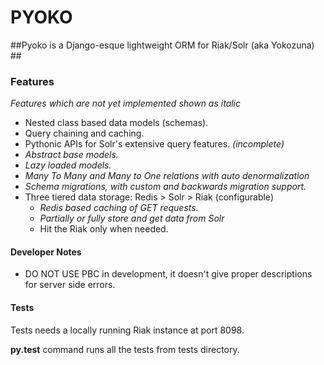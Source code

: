 # PYOKO #


##Pyoko is a Django-esque lightweight ORM for Riak/Solr (aka Yokozuna)  ##

### Features ###
*Features which are not yet implemented shown as italic*

* Nested class based data models (schemas).
* Query chaining and caching.
* Pythonic APIs for Solr's extensive query features. *(incomplete)*
* *Abstract base models.*
* *Lazy loaded models.*
* *Many To Many and Many to One relations with auto denormalization* 
* *Schema migrations, with custom and backwards migration support.* 
* Three tiered data storage: Redis > Solr > Riak (configurable)
    * *Redis based caching of GET requests.*
    * *Partially or fully store and get data from Solr*
    * Hit the Riak only when needed.


#### Developer Notes ####

* DO NOT USE PBC in development, it doesn't give proper descriptions for server side errors.



#### Tests ####

Tests needs a locally running Riak instance at port 8098.

**py.test** command runs all the tests from tests directory.
